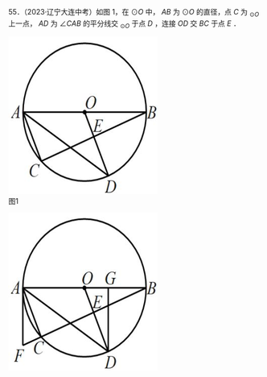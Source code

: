 55．（2023·辽宁大连中考）如图 1，在 $\odot O$ 中， $A B$ 为 $\odot O$ 的直径，点 $C$ 为 $_ { \odot O }$ 上一点， $A D$ 为 $\angle C A B$ 的平分线交 $_ { \odot O }$ 于点 $D$ ，连接 $O D$ 交 $B C$ 于点 $E$ ．

![](<../../qs_image_DB/专题3-6__圆的综合（27类题型）（解析版）/90fa3f0b575adf27bf37375d5631acc77e1673efa0e0b24be962be3c03287b5e.jpg>)  
图1

![](<../../qs_image_DB/专题3-6__圆的综合（27类题型）（解析版）/fb0b5ba7b27d24ea32e3bcac492649c8aa618ba202a43517dd390251fd9f28fd.jpg>)  
